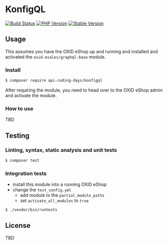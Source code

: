 # KonfigQL

[![Build Status](https://img.shields.io/travis/com/my-vendor/my-package/master.svg?style=for-the-badge&logo=travis)](https://travis-ci.com/my-vendor/my-package) [![PHP Version](https://img.shields.io/packagist/php-v/my-vendor/my-package.svg?style=for-the-badge)](https://github.com/my-vendor/my-package) [![Stable Version](https://img.shields.io/packagist/v/my-vendor/my-package.svg?style=for-the-badge&label=latest)](https://packagist.org/packages/my-vendor/my-package)

## Usage

This assumes you have the OXID eShop up and running and installed and activated the `oxid-esales/graphql-base` module.

### Install

```bash
$ composer require api-coding-days/konfigql
```

After requiring the module, you need to head over to the OXID eShop admin and
activate the module.

### How to use

TBD

## Testing

### Linting, syntax, static analysis and unit tests

```bash
$ composer test
```

### Integration tests

- install this module into a running OXID eShop
- change the `test_config.yml`
  - add module to the `partial_module_paths`
  - set `activate_all_modules` to `true`

```bash
$ ./vendor/bin/runtests
```

## License

TBD
